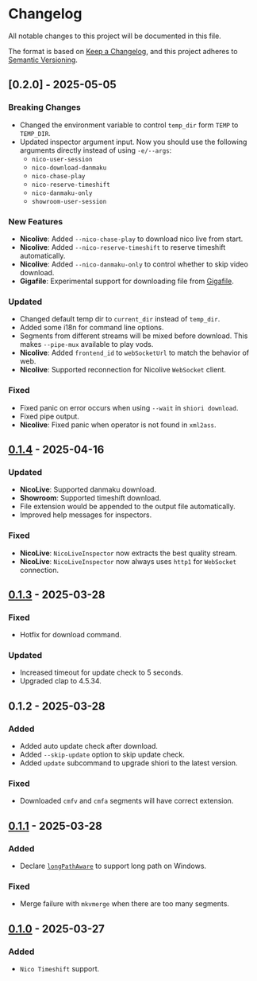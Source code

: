 # Changelog

All notable changes to this project will be documented in this file.

The format is based on [Keep a Changelog](https://keepachangelog.com/en/1.1.0/),
and this project adheres to [Semantic Versioning](https://semver.org/spec/v2.0.0.html).

## [0.2.0] - 2025-05-05

### Breaking Changes

- Changed the environment variable to control `temp_dir` form `TEMP` to `TEMP_DIR`.
- Updated inspector argument input. Now you should use the following arguments directly instead of using `-e/--args`:
  - `nico-user-session`
  - `nico-download-danmaku`
  - `nico-chase-play`
  - `nico-reserve-timeshift`
  - `nico-danmaku-only`
  - `showroom-user-session`

### New Features

- **Nicolive**: Added `--nico-chase-play` to download nico live from start.
- **Nicolive**: Added `--nico-reserve-timeshift` to reserve timeshift automatically.
- **Nicolive**: Added `--nico-danmaku-only` to control whether to skip video download.
- **Gigafile**: Experimental support for downloading file from [Gigafile](https://gigafile.nu/).

### Updated

- Changed default temp dir to `current_dir` instead of `temp_dir`.
- Added some i18n for command line options.
- Segments from different streams will be mixed before download. This makes `--pipe-mux` available to play vods.
- **Nicolive**: Added `frontend_id` to `webSocketUrl` to match the behavior of web.
- **Nicolive**: Supported reconnection for Nicolive `WebSocket` client.

### Fixed

- Fixed panic on error occurs when using `--wait` in `shiori download`.
- Fixed pipe output.
- **Nicolive**: Fixed panic when operator is not found in `xml2ass`.

## [0.1.4] - 2025-04-16

### Updated

- **NicoLive**: Supported danmaku download.
- **Showroom**: Supported timeshift download.
- File extension would be appended to the output file automatically.
- Improved help messages for inspectors.

### Fixed

- **NicoLive**: `NicoLiveInspector` now extracts the best quality stream.
- **NicoLive**: `NicoLiveInspector` now always uses `http1` for `WebSocket` connection.


## [0.1.3] - 2025-03-28

### Fixed

- Hotfix for download command.

### Updated

- Increased timeout for update check to 5 seconds.
- Upgraded clap to 4.5.34.

## 0.1.2 - 2025-03-28

### Added

- Added auto update check after download.
- Added `--skip-update` option to skip update check.
- Added `update` subcommand to upgrade shiori to the latest version.

### Fixed

- Downloaded `cmfv` and `cmfa` segments will have correct extension.

## [0.1.1] - 2025-03-28

### Added

- Declare [`longPathAware`](https://learn.microsoft.com/en-us/windows/win32/fileio/maximum-file-path-limitation?tabs=registry#application-manifest-updates-to-declare-long-path-capability) to support long path on Windows.

### Fixed

- Merge failure with `mkvmerge` when there are too many segments.

## [0.1.0] - 2025-03-27

### Added

- `Nico Timeshift` support.

[0.1.0]: https://github.com/Yesterday17/iori/tree/shiori-v0.1.0
[0.1.1]: https://github.com/Yesterday17/iori/tree/shiori-v0.1.1
[0.1.3]: https://github.com/Yesterday17/iori/tree/shiori-v0.1.3
[0.1.4]: https://github.com/Yesterday17/iori/tree/shiori-v0.1.4
